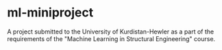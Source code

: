 # ml-miniproject

A project submitted to the University of Kurdistan-Hewler as a part of the requirements of the "Machine Learning in Structural Engineering" course.

